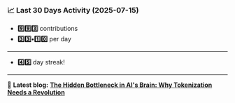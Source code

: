 <!--START_STATS-->
### 📈 Last 30 Days Activity (2025-07-15)  
- **9️⃣9️⃣3️⃣** contributions  
- **3️⃣3️⃣•1️⃣0️⃣** per day
---
- **4️⃣5️⃣** day streak!
---
📝 **Latest blog:** [**The Hidden Bottleneck in AI's Brain: Why Tokenization Needs a Revolution**](https://andriak.com/blog/tokenization-revolution)
<!--END_STATS-->
